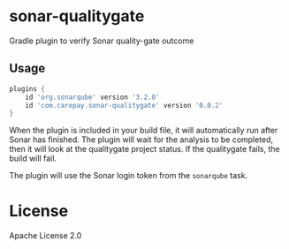 # sonar-qualitygate
Gradle plugin to verify Sonar quality-gate outcome

## Usage
```groovy
plugins {
    id 'org.sonarqube' version '3.2.0'
    id 'com.carepay.sonar-qualitygate' version '0.0.2'
}
```

When the plugin is included in your build file, it will automatically run after Sonar has finished.
The plugin will wait for the analysis to be completed, then it will look at the qualitygate project status.
If the qualitygate fails, the build will fail.

The plugin will use the Sonar login token from the `sonarqube` task.

# License
Apache License 2.0